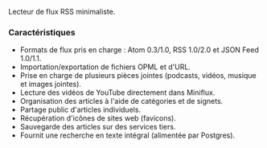 Lecteur de flux RSS minimaliste.

### Caractéristiques

- Formats de flux pris en charge : Atom 0.3/1.0, RSS 1.0/2.0 et JSON Feed 1.0/1.1.
- Importation/exportation de fichiers OPML et d'URL.
- Prise en charge de plusieurs pièces jointes (podcasts, vidéos, musique et images jointes).
- Lecture des vidéos de YouTube directement dans Miniflux.
- Organisation des articles à l'aide de catégories et de signets.
- Partage public d'articles individuels.
- Récupération d'icônes de sites web (favicons).
- Sauvegarde des articles sur des services tiers.
- Fournit une recherche en texte intégral (alimentée par Postgres).
